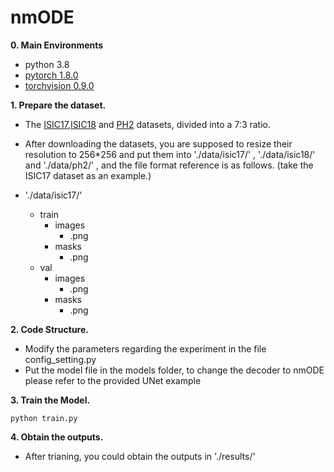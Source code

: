 # nmODE

**0. Main Environments**
- python 3.8
- [pytorch 1.8.0](https://download.pytorch.org/whl/cu111/torch-1.8.0%2Bcu111-cp38-cp38-win_amd64.whl)
- [torchvision 0.9.0](https://download.pytorch.org/whl/cu111/torchvision-0.9.0%2Bcu111-cp38-cp38-linux_x86_64.whl)

**1. Prepare the dataset.**

- The [ISIC17](https://challenge.isic-archive.com/data/#2017),[ISIC18](https://challenge.isic-archive.com/data/#2018) and [PH2](https://www.fc.up.pt/addi/ph2%20database.html) datasets, divided into a 7:3 ratio.
- After downloading the datasets, you are supposed to resize their resolution to 256*256 and put them into './data/isic17/' , './data/isic18/' and './data/ph2/' , and the file format reference is as follows. (take the ISIC17 dataset as an example.)

- './data/isic17/'
  - train
    - images
      - .png
    - masks
      - .png
  - val
    - images
      - .png
    - masks
      - .png

**2. Code Structure.**
- Modify the parameters regarding the experiment in the file config_setting.py
- Put the model file in the models folder, to change the decoder to nmODE please refer to the provided UNet example

**3. Train the Model.**

```
python train.py
```

**4. Obtain the outputs.**
- After trianing, you could obtain the outputs in './results/'
